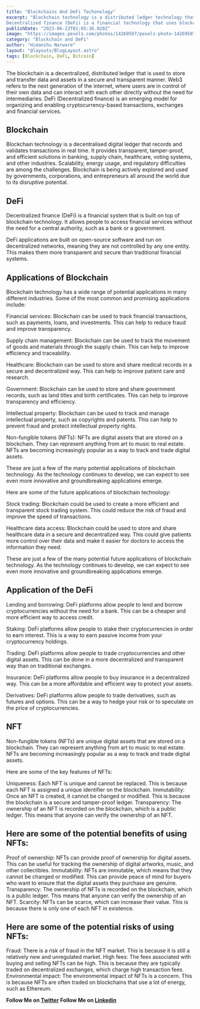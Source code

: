 ```yaml
---
title: "Blockchains And DeFi Techonology"
excerpt: "Blockchain technology is a distributed ledger technology that allows for secure, transparent, and tamper-proof transactions. It is the underlying technology behind cryptocurrencies like Bitcoin, but it has a wide range of potential applications beyond finance.
Decentralized finance (DeFi) is a financial technology that uses blockchains and smart contracts to remove the need for central intermediaries in traditional financial services, such as banks, exchanges, and brokerages"
publishDate: "2023-06-22T01:05:36.020Z"
image: "https://images.pexels.com/photos/14269507/pexels-photo-14269507.jpeg?auto=compress&cs=tinysrgb&w=600"
category: "Blockchain and DeFi"
author: "Himanshu Narware"
layout: "@layouts/BlogLayout.astro"
tags: [Blockchain, DeFi, Bitcoin]
---
```

The blockchain is a decentralized, distributed ledger that is used to store and transfer data and assets in a secure and transparent manner. Web3 refers to the next generation of the internet, where users are in control of their own data and can interact with each other directly without the need for intermediaries. DeFi (Decentralized finance) is an emerging model for organizing and enabling cryptocurrency-based transactions, exchanges and financial services.

## Blockchain
Blockchain technology is a decentralised digital ledger that records and validates transactions in real time. It provides transparent, tamper-proof, and efficient solutions in banking, supply chain, healthcare, voting systems, and other industries. Scalability, energy usage, and regulatory difficulties are among the challenges. Blockchain is being actively explored and used by governments, corporations, and entrepreneurs all around the world due to its disruptive potential.


## DeFi

Decentralized finance (DeFi) is a financial system that is built on top of blockchain technology. It allows people to access financial services without the need for a central authority, such as a bank or a government.

DeFi applications are built on open-source software and run on decentralized networks, meaning they are not controlled by any one entity. This makes them more transparent and secure than traditional financial systems.

## Applications of Blockchain

Blockchain technology has a wide range of potential applications in many different industries. Some of the most common and promising applications include:

Financial services: Blockchain can be used to track financial transactions, such as payments, loans, and investments. This can help to reduce fraud and improve transparency.

Supply chain management: Blockchain can be used to track the movement of goods and materials through the supply chain. This can help to improve efficiency and traceability.

Healthcare: Blockchain can be used to store and share medical records in a secure and decentralized way. This can help to improve patient care and research.

Government: Blockchain can be used to store and share government records, such as land titles and birth certificates. This can help to improve transparency and efficiency.

Intellectual property: Blockchain can be used to track and manage intellectual property, such as copyrights and patents. This can help to prevent fraud and protect intellectual property rights.

Non-fungible tokens (NFTs): NFTs are digital assets that are stored on a blockchain. They can represent anything from art to music to real estate. NFTs are becoming increasingly popular as a way to track and trade digital assets.

These are just a few of the many potential applications of blockchain technology. As the technology continues to develop, we can expect to see even more innovative and groundbreaking applications emerge.

Here are some of the future applications of blockchain technology:

Stock trading: Blockchain could be used to create a more efficient and transparent stock trading system. This could reduce the risk of fraud and improve the speed of transactions.

Healthcare data access: Blockchain could be used to store and share healthcare data in a secure and decentralized way. This could give patients more control over their data and make it easier for doctors to access the information they need.

These are just a few of the many potential future applications of blockchain technology. As the technology continues to develop, we can expect to see even more innovative and groundbreaking applications emerge.

## Application of the DeFi

Lending and borrowing: DeFi platforms allow people to lend and borrow cryptocurrencies without the need for a bank. This can be a cheaper and more efficient way to access credit.

Staking: DeFi platforms allow people to stake their cryptocurrencies in order to earn interest. This is a way to earn passive income from your cryptocurrency holdings.

Trading: DeFi platforms allow people to trade cryptocurrencies and other digital assets. This can be done in a more decentralized and transparent way than on traditional exchanges.

Insurance: DeFi platforms allow people to buy insurance in a decentralized way. This can be a more affordable and efficient way to protect your assets.

Derivatives: DeFi platforms allow people to trade derivatives, such as futures and options. This can be a way to hedge your risk or to speculate on the price of cryptocurrencies.


## NFT

Non-fungible tokens (NFTs) are unique digital assets that are stored on a blockchain. They can represent anything from art to music to real estate. NFTs are becoming increasingly popular as a way to track and trade digital assets.

Here are some of the key features of NFTs:

Uniqueness: Each NFT is unique and cannot be replaced. This is because each NFT is assigned a unique identifier on the blockchain.
Immutability: Once an NFT is created, it cannot be changed or modified. This is because the blockchain is a secure and tamper-proof ledger.
Transparency: The ownership of an NFT is recorded on the blockchain, which is a public ledger. This means that anyone can verify the ownership of an NFT.

## Here are some of the potential benefits of using NFTs:

Proof of ownership: NFTs can provide proof of ownership for digital assets. This can be useful for tracking the ownership of digital artworks, music, and other collectibles.
Immutability: NFTs are immutable, which means that they cannot be changed or modified. This can provide peace of mind for buyers who want to ensure that the digital assets they purchase are genuine.
Transparency: The ownership of NFTs is recorded on the blockchain, which is a public ledger. This means that anyone can verify the ownership of an NFT.
Scarcity: NFTs can be scarce, which can increase their value. This is because there is only one of each NFT in existence.

## Here are some of the potential risks of using NFTs:

Fraud: There is a risk of fraud in the NFT market. This is because it is still a relatively new and unregulated market.
High fees: The fees associated with buying and selling NFTs can be high. This is because they are typically traded on decentralized exchanges, which charge high transaction fees.
Environmental impact: The environmental impact of NFTs is a concern. This is because NFTs are often traded on blockchains that use a lot of energy, such as Ethereum.


**Follow Me on [Twitter](https://twitter.com/N_Himanshu_)** 
**Follow Me on [Linkedin](https://www.linkedin.com/in/himanshunarware/)** 



